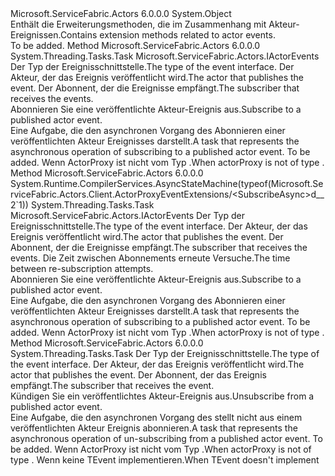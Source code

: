 <Type Name="ActorProxyEventExtensions" FullName="Microsoft.ServiceFabric.Actors.Client.ActorProxyEventExtensions">
  <TypeSignature Language="C#" Value="public static class ActorProxyEventExtensions" />
  <TypeSignature Language="ILAsm" Value=".class public auto ansi abstract sealed beforefieldinit ActorProxyEventExtensions extends System.Object" />
  <TypeSignature Language="DocId" Value="T:Microsoft.ServiceFabric.Actors.Client.ActorProxyEventExtensions" />
  <TypeSignature Language="VB.NET" Value="Public Module ActorProxyEventExtensions" />
  <TypeSignature Language="F#" Value="type ActorProxyEventExtensions = class" />
  <AssemblyInfo>
    <AssemblyName>Microsoft.ServiceFabric.Actors</AssemblyName>
    <AssemblyVersion>6.0.0.0</AssemblyVersion>
  </AssemblyInfo>
  <Base>
    <BaseTypeName>System.Object</BaseTypeName>
  </Base>
  <Interfaces />
  <Docs>
    <summary>
            <span data-ttu-id="59f77-101">Enthält die Erweiterungsmethoden, die im Zusammenhang mit Akteur-Ereignissen.</span><span class="sxs-lookup"><span data-stu-id="59f77-101">Contains extension methods related to actor events.</span></span>
            </summary>
    <remarks>To be added.</remarks>
  </Docs>
  <Members>
    <Member MemberName="SubscribeAsync&lt;TEvent&gt;">
      <MemberSignature Language="C#" Value="public static System.Threading.Tasks.Task SubscribeAsync&lt;TEvent&gt; (this Microsoft.ServiceFabric.Actors.IActorEventPublisher actorProxy, TEvent subscriber) where TEvent : Microsoft.ServiceFabric.Actors.IActorEvents;" />
      <MemberSignature Language="ILAsm" Value=".method public static hidebysig class System.Threading.Tasks.Task SubscribeAsync&lt;(class Microsoft.ServiceFabric.Actors.IActorEvents) TEvent&gt;(class Microsoft.ServiceFabric.Actors.IActorEventPublisher actorProxy, !!TEvent subscriber) cil managed" />
      <MemberSignature Language="DocId" Value="M:Microsoft.ServiceFabric.Actors.Client.ActorProxyEventExtensions.SubscribeAsync``1(Microsoft.ServiceFabric.Actors.IActorEventPublisher,``0)" />
      <MemberSignature Language="VB.NET" Value="&lt;Extension()&gt;&#xA;Public Function SubscribeAsync(Of TEvent As IActorEvents) (actorProxy As IActorEventPublisher, subscriber As TEvent) As Task" />
      <MemberSignature Language="F#" Value="static member SubscribeAsync : Microsoft.ServiceFabric.Actors.IActorEventPublisher * 'Event -&gt; System.Threading.Tasks.Task (requires 'Event :&gt; Microsoft.ServiceFabric.Actors.IActorEvents)" Usage="Microsoft.ServiceFabric.Actors.Client.ActorProxyEventExtensions.SubscribeAsync (actorProxy, subscriber)" />
      <MemberType>Method</MemberType>
      <AssemblyInfo>
        <AssemblyName>Microsoft.ServiceFabric.Actors</AssemblyName>
        <AssemblyVersion>6.0.0.0</AssemblyVersion>
      </AssemblyInfo>
      <ReturnValue>
        <ReturnType>System.Threading.Tasks.Task</ReturnType>
      </ReturnValue>
      <TypeParameters>
        <TypeParameter Name="TEvent">
          <Constraints>
            <InterfaceName>Microsoft.ServiceFabric.Actors.IActorEvents</InterfaceName>
          </Constraints>
        </TypeParameter>
      </TypeParameters>
      <Parameters>
        <Parameter Name="actorProxy" Type="Microsoft.ServiceFabric.Actors.IActorEventPublisher" RefType="this" />
        <Parameter Name="subscriber" Type="TEvent" />
      </Parameters>
      <Docs>
        <typeparam name="TEvent"><span data-ttu-id="59f77-102">Der Typ der Ereignisschnittstelle.</span><span class="sxs-lookup"><span data-stu-id="59f77-102">The type of the event interface.</span></span></typeparam>
        <param name="actorProxy"><span data-ttu-id="59f77-103">Der Akteur, der das Ereignis veröffentlicht wird.</span><span class="sxs-lookup"><span data-stu-id="59f77-103">The actor that publishes the event.</span></span></param>
        <param name="subscriber"><span data-ttu-id="59f77-104">Der Abonnent, der die Ereignisse empfängt.</span><span class="sxs-lookup"><span data-stu-id="59f77-104">The subscriber that receives the events.</span></span></param>
        <summary>
            <span data-ttu-id="59f77-105">Abonnieren Sie eine veröffentlichte Akteur-Ereignis aus.</span><span class="sxs-lookup"><span data-stu-id="59f77-105">Subscribe to a published actor event.</span></span>
            </summary>
        <returns><span data-ttu-id="59f77-106">Eine Aufgabe, die den asynchronen Vorgang des Abonnieren einer veröffentlichten Akteur Ereignisses darstellt.</span><span class="sxs-lookup"><span data-stu-id="59f77-106">A task that represents the asynchronous operation of subscribing to a published actor event.</span></span></returns>
        <remarks>To be added.</remarks>
        <exception cref="T:System.ArgumentException">
          <span data-ttu-id="59f77-107"><para>Wenn ActorProxy ist nicht vom Typ <see cref="T:Microsoft.ServiceFabric.Actors.Client.ActorProxy" /> </para>.</span><span class="sxs-lookup"><span data-stu-id="59f77-107"><para>When actorProxy is not of type <see cref="T:Microsoft.ServiceFabric.Actors.Client.ActorProxy" /></para>.</span></span>
            </exception>
      </Docs>
    </Member>
    <Member MemberName="SubscribeAsync&lt;TEvent&gt;">
      <MemberSignature Language="C#" Value="public static System.Threading.Tasks.Task SubscribeAsync&lt;TEvent&gt; (this Microsoft.ServiceFabric.Actors.IActorEventPublisher actorProxy, TEvent subscriber, TimeSpan resubscriptionInterval) where TEvent : Microsoft.ServiceFabric.Actors.IActorEvents;" />
      <MemberSignature Language="ILAsm" Value=".method public static hidebysig class System.Threading.Tasks.Task SubscribeAsync&lt;(class Microsoft.ServiceFabric.Actors.IActorEvents) TEvent&gt;(class Microsoft.ServiceFabric.Actors.IActorEventPublisher actorProxy, !!TEvent subscriber, valuetype System.TimeSpan resubscriptionInterval) cil managed" />
      <MemberSignature Language="DocId" Value="M:Microsoft.ServiceFabric.Actors.Client.ActorProxyEventExtensions.SubscribeAsync``1(Microsoft.ServiceFabric.Actors.IActorEventPublisher,``0,System.TimeSpan)" />
      <MemberSignature Language="VB.NET" Value="&lt;Extension()&gt;&#xA;Public Function SubscribeAsync(Of TEvent As IActorEvents) (actorProxy As IActorEventPublisher, subscriber As TEvent, resubscriptionInterval As TimeSpan) As Task" />
      <MemberSignature Language="F#" Value="static member SubscribeAsync : Microsoft.ServiceFabric.Actors.IActorEventPublisher * 'Event * TimeSpan -&gt; System.Threading.Tasks.Task (requires 'Event :&gt; Microsoft.ServiceFabric.Actors.IActorEvents)" Usage="Microsoft.ServiceFabric.Actors.Client.ActorProxyEventExtensions.SubscribeAsync (actorProxy, subscriber, resubscriptionInterval)" />
      <MemberType>Method</MemberType>
      <AssemblyInfo>
        <AssemblyName>Microsoft.ServiceFabric.Actors</AssemblyName>
        <AssemblyVersion>6.0.0.0</AssemblyVersion>
      </AssemblyInfo>
      <Attributes>
        <Attribute>
          <AttributeName>System.Runtime.CompilerServices.AsyncStateMachine(typeof(Microsoft.ServiceFabric.Actors.Client.ActorProxyEventExtensions/&lt;SubscribeAsync&gt;d__2`1))</AttributeName>
        </Attribute>
      </Attributes>
      <ReturnValue>
        <ReturnType>System.Threading.Tasks.Task</ReturnType>
      </ReturnValue>
      <TypeParameters>
        <TypeParameter Name="TEvent">
          <Constraints>
            <InterfaceName>Microsoft.ServiceFabric.Actors.IActorEvents</InterfaceName>
          </Constraints>
        </TypeParameter>
      </TypeParameters>
      <Parameters>
        <Parameter Name="actorProxy" Type="Microsoft.ServiceFabric.Actors.IActorEventPublisher" RefType="this" />
        <Parameter Name="subscriber" Type="TEvent" />
        <Parameter Name="resubscriptionInterval" Type="System.TimeSpan" />
      </Parameters>
      <Docs>
        <typeparam name="TEvent"><span data-ttu-id="59f77-108">Der Typ der Ereignisschnittstelle.</span><span class="sxs-lookup"><span data-stu-id="59f77-108">The type of the event interface.</span></span></typeparam>
        <param name="actorProxy"><span data-ttu-id="59f77-109">Der Akteur, der das Ereignis veröffentlicht wird.</span><span class="sxs-lookup"><span data-stu-id="59f77-109">The actor that publishes the event.</span></span></param>
        <param name="subscriber"><span data-ttu-id="59f77-110">Der Abonnent, der die Ereignisse empfängt.</span><span class="sxs-lookup"><span data-stu-id="59f77-110">The subscriber that receives the events.</span></span></param>
        <param name="resubscriptionInterval"><span data-ttu-id="59f77-111">Die Zeit zwischen Abonnements erneute Versuche.</span><span class="sxs-lookup"><span data-stu-id="59f77-111">The time between re-subscription attempts.</span></span></param>
        <summary>
            <span data-ttu-id="59f77-112">Abonnieren Sie eine veröffentlichte Akteur-Ereignis aus.</span><span class="sxs-lookup"><span data-stu-id="59f77-112">Subscribe to a published actor event.</span></span>
            </summary>
        <returns><span data-ttu-id="59f77-113">Eine Aufgabe, die den asynchronen Vorgang des Abonnieren einer veröffentlichten Akteur Ereignisses darstellt.</span><span class="sxs-lookup"><span data-stu-id="59f77-113">A task that represents the asynchronous operation of subscribing to a published actor event.</span></span></returns>
        <remarks>To be added.</remarks>
        <exception cref="T:System.ArgumentException">
          <span data-ttu-id="59f77-114"><para>Wenn ActorProxy ist nicht vom Typ <see cref="T:Microsoft.ServiceFabric.Actors.Client.ActorProxy" /> </para>.</span><span class="sxs-lookup"><span data-stu-id="59f77-114"><para>When actorProxy is not of type <see cref="T:Microsoft.ServiceFabric.Actors.Client.ActorProxy" /></para>.</span></span>
            </exception>
      </Docs>
    </Member>
    <Member MemberName="UnsubscribeAsync&lt;TEvent&gt;">
      <MemberSignature Language="C#" Value="public static System.Threading.Tasks.Task UnsubscribeAsync&lt;TEvent&gt; (this Microsoft.ServiceFabric.Actors.IActorEventPublisher actorProxy, TEvent subscriber);" />
      <MemberSignature Language="ILAsm" Value=".method public static hidebysig class System.Threading.Tasks.Task UnsubscribeAsync&lt;TEvent&gt;(class Microsoft.ServiceFabric.Actors.IActorEventPublisher actorProxy, !!TEvent subscriber) cil managed" />
      <MemberSignature Language="DocId" Value="M:Microsoft.ServiceFabric.Actors.Client.ActorProxyEventExtensions.UnsubscribeAsync``1(Microsoft.ServiceFabric.Actors.IActorEventPublisher,``0)" />
      <MemberSignature Language="VB.NET" Value="&lt;Extension()&gt;&#xA;Public Function UnsubscribeAsync(Of TEvent) (actorProxy As IActorEventPublisher, subscriber As TEvent) As Task" />
      <MemberSignature Language="F#" Value="static member UnsubscribeAsync : Microsoft.ServiceFabric.Actors.IActorEventPublisher * 'Event -&gt; System.Threading.Tasks.Task" Usage="Microsoft.ServiceFabric.Actors.Client.ActorProxyEventExtensions.UnsubscribeAsync (actorProxy, subscriber)" />
      <MemberType>Method</MemberType>
      <AssemblyInfo>
        <AssemblyName>Microsoft.ServiceFabric.Actors</AssemblyName>
        <AssemblyVersion>6.0.0.0</AssemblyVersion>
      </AssemblyInfo>
      <ReturnValue>
        <ReturnType>System.Threading.Tasks.Task</ReturnType>
      </ReturnValue>
      <TypeParameters>
        <TypeParameter Name="TEvent" />
      </TypeParameters>
      <Parameters>
        <Parameter Name="actorProxy" Type="Microsoft.ServiceFabric.Actors.IActorEventPublisher" RefType="this" />
        <Parameter Name="subscriber" Type="TEvent" />
      </Parameters>
      <Docs>
        <typeparam name="TEvent"><span data-ttu-id="59f77-115">Der Typ der Ereignisschnittstelle.</span><span class="sxs-lookup"><span data-stu-id="59f77-115">The type of the event interface.</span></span></typeparam>
        <param name="actorProxy"><span data-ttu-id="59f77-116">Der Akteur, der das Ereignis veröffentlicht wird.</span><span class="sxs-lookup"><span data-stu-id="59f77-116">The actor that publishes the event.</span></span></param>
        <param name="subscriber"><span data-ttu-id="59f77-117">Der Abonnent, der das Ereignis empfängt.</span><span class="sxs-lookup"><span data-stu-id="59f77-117">The subscriber that receives the event.</span></span></param>
        <summary>
            <span data-ttu-id="59f77-118">Kündigen Sie ein veröffentlichtes Akteur-Ereignis aus.</span><span class="sxs-lookup"><span data-stu-id="59f77-118">Unsubscribe from a published actor event.</span></span>
            </summary>
        <returns><span data-ttu-id="59f77-119">Eine Aufgabe, die den asynchronen Vorgang des stellt nicht aus einem veröffentlichten Akteur Ereignis abonnieren.</span><span class="sxs-lookup"><span data-stu-id="59f77-119">A task that represents the asynchronous operation of un-subscribing from a published actor event.</span></span></returns>
        <remarks>To be added.</remarks>
        <exception cref="T:System.ArgumentException">
          <span data-ttu-id="59f77-120"><para>Wenn ActorProxy ist nicht vom Typ <see cref="T:Microsoft.ServiceFabric.Actors.Client.ActorProxy" /> </para>.</span><span class="sxs-lookup"><span data-stu-id="59f77-120"><para>When actorProxy is not of type <see cref="T:Microsoft.ServiceFabric.Actors.Client.ActorProxy" /></para>.</span></span>
            <span data-ttu-id="59f77-121"><para>Wenn keine TEvent implementieren.<see cref="T:Microsoft.ServiceFabric.Actors.IActorEvents" /></para></span><span class="sxs-lookup"><span data-stu-id="59f77-121"><para>When TEvent doesn't implement <see cref="T:Microsoft.ServiceFabric.Actors.IActorEvents" /></para></span></span></exception>
      </Docs>
    </Member>
  </Members>
</Type>